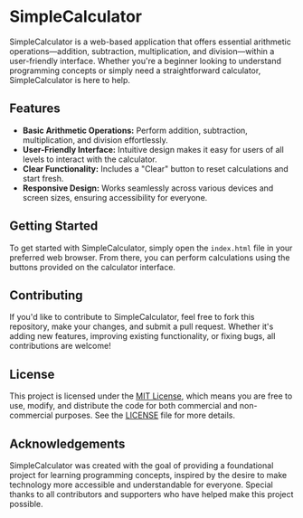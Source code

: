 # SimpleCalculator

SimpleCalculator is a web-based application that offers essential arithmetic operations—addition, subtraction, multiplication, and division—within a user-friendly interface. Whether you're a beginner looking to understand programming concepts or simply need a straightforward calculator, SimpleCalculator is here to help.

## Features

- **Basic Arithmetic Operations:** Perform addition, subtraction, multiplication, and division effortlessly.
- **User-Friendly Interface:** Intuitive design makes it easy for users of all levels to interact with the calculator.
- **Clear Functionality:** Includes a "Clear" button to reset calculations and start fresh.
- **Responsive Design:** Works seamlessly across various devices and screen sizes, ensuring accessibility for everyone.

## Getting Started

To get started with SimpleCalculator, simply open the `index.html` file in your preferred web browser. From there, you can perform calculations using the buttons provided on the calculator interface.

## Contributing

If you'd like to contribute to SimpleCalculator, feel free to fork this repository, make your changes, and submit a pull request. Whether it's adding new features, improving existing functionality, or fixing bugs, all contributions are welcome!

## License

This project is licensed under the [MIT License](LICENSE), which means you are free to use, modify, and distribute the code for both commercial and non-commercial purposes. See the [LICENSE](LICENSE) file for more details.

## Acknowledgements

SimpleCalculator was created with the goal of providing a foundational project for learning programming concepts, inspired by the desire to make technology more accessible and understandable for everyone. Special thanks to all contributors and supporters who have helped make this project possible.

